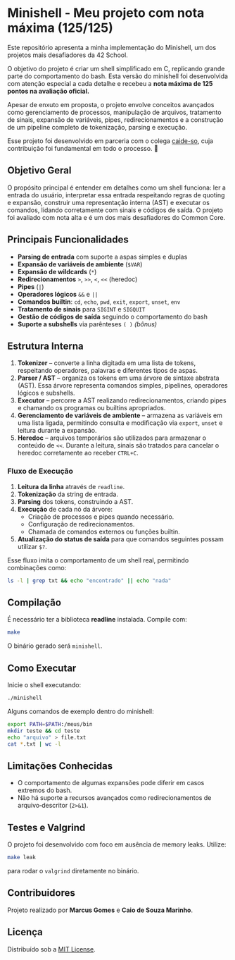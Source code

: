 # Minishell - Meu projeto com nota máxima (125/125)

Este repositório apresenta a minha implementação do Minishell, um dos projetos mais desafiadores da 42 School.

O objetivo do projeto é criar um shell simplificado em C, replicando grande parte do comportamento do bash. Esta versão do minishell foi desenvolvida com atenção especial a cada detalhe e recebeu a **nota máxima de 125 pontos na avaliação oficial.**

Apesar de enxuto em proposta, o projeto envolve conceitos avançados como gerenciamento de processos, manipulação de arquivos, tratamento de sinais, expansão de variáveis, pipes, redirecionamentos e a construção de um pipeline completo de tokenização, parsing e execução.

Esse projeto foi desenvolvido em parceria com o colega [caide-so](https://github.com/Caio-de-Souza-Marinho), cuja contribuição foi fundamental em todo o processo. 🙌

## Objetivo Geral

O propósito principal é entender em detalhes como um shell funciona: ler a entrada do usuário, interpretar essa entrada respeitando regras de quoting e expansão, construir uma representação interna (AST) e executar os comandos, lidando corretamente com sinais e códigos de saída. O projeto foi avaliado com nota alta e é um dos mais desafiadores do Common Core.

## Principais Funcionalidades

- **Parsing de entrada** com suporte a aspas simples e duplas
- **Expansão de variáveis de ambiente** (`$VAR`)
- **Expansão de wildcards** (`*`)
- **Redirecionamentos** `>`, `>>`, `<`, `<<` (heredoc)
- **Pipes** (`|`)
- **Operadores lógicos** `&&` e `||`
- **Comandos builtin**: `cd`, `echo`, `pwd`, `exit`, `export`, `unset`, `env`
- **Tratamento de sinais** para `SIGINT` e `SIGQUIT`
- **Gestão de códigos de saída** seguindo o comportamento do bash
- **Suporte a subshells** via parênteses `( )` *(bônus)*

## Estrutura Interna

1. **Tokenizer** – converte a linha digitada em uma lista de tokens, respeitando operadores, palavras e diferentes tipos de aspas.
2. **Parser / AST** – organiza os tokens em uma árvore de sintaxe abstrata (AST). Essa árvore representa comandos simples, pipelines, operadores lógicos e subshells.
3. **Executor** – percorre a AST realizando redirecionamentos, criando pipes e chamando os programas ou builtins apropriados.
4. **Gerenciamento de variáveis de ambiente** – armazena as variáveis em uma lista ligada, permitindo consulta e modificação via `export`, `unset` e leitura durante a expansão.
5. **Heredoc** – arquivos temporários são utilizados para armazenar o conteúdo de `<<`. Durante a leitura, sinais são tratados para cancelar o heredoc corretamente ao receber `CTRL+C`.

### Fluxo de Execução

1. **Leitura da linha** através de `readline`.
2. **Tokenização** da string de entrada.
3. **Parsing** dos tokens, construindo a AST.
4. **Execução** de cada nó da árvore:
   - Criação de processos e pipes quando necessário.
   - Configuração de redirecionamentos.
   - Chamada de comandos externos ou funções builtin.
5. **Atualização do status de saída** para que comandos seguintes possam utilizar `$?`.

Esse fluxo imita o comportamento de um shell real, permitindo combinações como:

```bash
ls -l | grep txt && echo "encontrado" || echo "nada"
```

## Compilação

É necessário ter a biblioteca **readline** instalada. Compile com:

```bash
make
```

O binário gerado será `minishell`.

## Como Executar

Inicie o shell executando:

```bash
./minishell
```

Alguns comandos de exemplo dentro do minishell:

```bash
export PATH=$PATH:/meus/bin
mkdir teste && cd teste
echo "arquivo" > file.txt
cat *.txt | wc -l
```

## Limitações Conhecidas

- O comportamento de algumas expansões pode diferir em casos extremos do bash.
- Não há suporte a recursos avançados como redirecionamentos de arquivo‑descritor (`2>&1`).

## Testes e Valgrind

O projeto foi desenvolvido com foco em ausência de memory leaks. Utilize:

```bash
make leak
```

para rodar o `valgrind` diretamente no binário.

## Contribuidores

Projeto realizado por **Marcus Gomes** e **Caio de Souza Marinho**.

## Licença

Distribuído sob a [MIT License](LICENSE).

